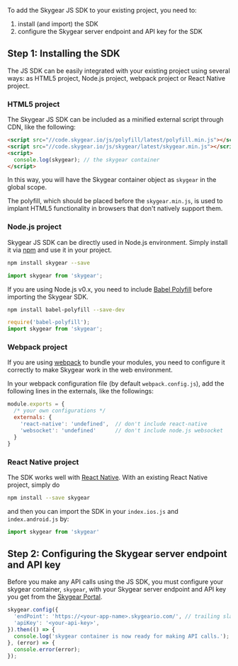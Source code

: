 To add the Skygear JS SDK to your existing project, you need to:

 1. install (and import) the SDK
 2. configure the Skygear server endpoint and API key for the SDK

## Step 1: Installing the SDK

The JS SDK can be easily integrated with your existing project using several
ways: as HTML5 project, Node.js project, webpack project or React Native
project.

### HTML5 project

The Skygear JS SDK can be included as a minified external script through CDN,
like the following:

``` html
<script src="//code.skygear.io/js/polyfill/latest/polyfill.min.js"></script>
<script src="//code.skygear.io/js/skygear/latest/skygear.min.js"></script>
<script>
  console.log(skygear); // the skygear container
</script>
```

In this way, you will have the Skygear container object as `skygear` in the
global scope.

The polyfill, which should be placed before the `skygear.min.js`, is used to
implant HTML5 functionality in browsers that don't natively support them.

### Node.js project

Skygear JS SDK can be directly used in Node.js environment. Simply install it
via [npm](https://www.npmjs.com) and use it in your project.

``` bash
npm install skygear --save
```

``` javascript
import skygear from 'skygear';
```

If you are using Node.js v0.x, you need to include
[Babel Polyfill](https://babeljs.io/docs/usage/polyfill/) before importing the
Skygear SDK.

``` bash
npm install babel-polyfill --save-dev
```

``` javascript
require('babel-polyfill');
import skygear from 'skygear';
```

### Webpack project

If you are using [webpack](https://webpack.github.io/) to bundle your modules,
you need to configure it correctly to make Skygear work in the web environment.

In your webpack configuration file (by default `webpack.config.js`), add the
following lines in the externals, like the followings:

``` javascript
module.exports = {
  /* your own configurations */
  externals: {
    'react-native': 'undefined',  // don't include react-native
    'websocket': 'undefined'      // don't include node.js websocket
  }
}
```

### React Native project

The SDK works well with
[React Native](https://facebook.github.io/react-native/).
With an existing React Native project, simply do

``` bash
npm install --save skygear
```

and then you can import the SDK in your `index.ios.js` and `index.android.js`
by:

``` javascript
import skygear from 'skygear'
```

<a name="set-up-app"></a>
## Step 2: Configuring the Skygear server endpoint and API key

Before you make any API calls using the JS SDK, you must configure your skygear
container, `skygear`, with your Skygear server endpoint and API key you get from
the [Skygear Portal](https://portal.skygear.io/app/info).

``` javascript
skygear.config({
  'endPoint': 'https://<your-app-name>.skygeario.com/', // trailing slash is required
  'apiKey': '<your-api-key>',
}).then(() => {
  console.log('skygear container is now ready for making API calls.');
}, (error) => {
  console.error(error);
});
```

